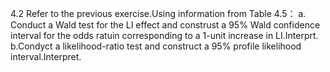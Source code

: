 4.2
Refer to the previous exercise.Using information from Table 4.5：
a. Conduct a Wald test for the LI effect and construst a 95% Wald confidence interval for the odds ratuin corresponding to a 1-unit increase in LI.Interprt.
b.Condyct a likelihood-ratio test and construct a 95% profile likelihood interval.Interpret.